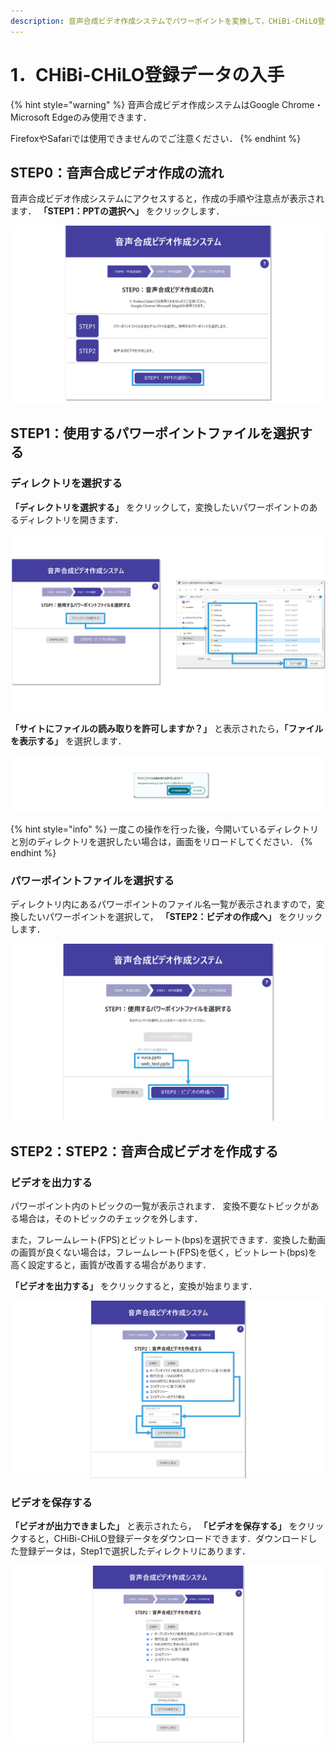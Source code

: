 ```yaml
---
description: 音声合成ビデオ作成システムでパワーポイントを変換して，CHiBi-CHiLO登録データを入手してください．
---
```


# 1．CHiBi-CHiLO登録データの入手

{% hint style="warning" %}
音声合成ビデオ作成システムはGoogle Chrome・Microsoft Edgeのみ使用できます．

FirefoxやSafariでは使用できませんのでご注意ください．
{% endhint %}

## STEP0：音声合成ビデオ作成の流れ

音声合成ビデオ作成システムにアクセスすると，作成の手順や注意点が表示されます． **「STEP1：PPTの選択へ」** をクリックします．

![](<../.gitbook/assets/video_convert-web_01.png>)

## STEP1：使用するパワーポイントファイルを選択する

### ディレクトリを選択する

**「ディレクトリを選択する」** をクリックして，変換したいパワーポイントのあるディレクトリを開きます．

![](<../.gitbook/assets/video_convert-web_02.png>)

**「サイトにファイルの読み取りを許可しますか？」** と表示されたら，**「ファイルを表示する」** を選択します．

![](<../.gitbook/assets/video_convert-web_03.png>)

{% hint style="info" %}
一度この操作を行った後，今開いているディレクトリと別のディレクトリを選択したい場合は，画面をリロードしてください．
{% endhint %}

### パワーポイントファイルを選択する

ディレクトリ内にあるパワーポイントのファイル名一覧が表示されますので，変換したいパワーポイントを選択して， **「STEP2：ビデオの作成へ」** をクリックします．

![](<../.gitbook/assets/video_convert-web_04.png>)

## STEP2：STEP2：音声合成ビデオを作成する

### ビデオを出力する

パワーポイント内のトピックの一覧が表示されます． 変換不要なトピックがある場合は，そのトピックのチェックを外します．

また，フレームレート(FPS)とビットレート(bps)を選択できます．変換した動画の画質が良くない場合は，フレームレート(FPS)を低く，ビットレート(bps)を高く設定すると，画質が改善する場合があります．

**「ビデオを出力する」** をクリックすると，変換が始まります．

![](<../.gitbook/assets/video_convert-web_05.png>)

### ビデオを保存する

**「ビデオが出力できました」** と表示されたら， **「ビデオを保存する」** をクリックすると，CHiBi-CHiLO登録データをダウンロードできます．ダウンロードした登録データは，Step1で選択したディレクトリにあります．

![](<../.gitbook/assets/video_convert-web_06.png>)
